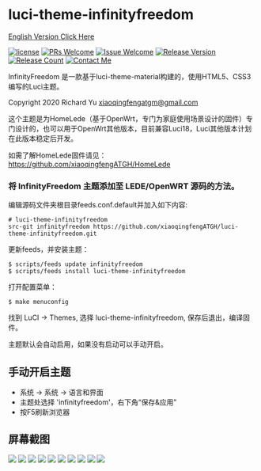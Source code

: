 # luci-theme-infinityfreedom
[ English Version Click Here ](/README.md)

[1]: https://img.shields.io/badge/license-Apache2-brightgreen.svg
[2]: /LICENSE
[3]: https://img.shields.io/badge/PRs-welcome-brightgreen.svg
[4]: https://github.com/xiaoqingfengATGH/luci-theme-infinityfreedom/pulls
[5]: https://img.shields.io/badge/Issues-welcome-brightgreen.svg
[6]: https://github.com/xiaoqingfengATGH/luci-theme-infinityfreedom/issues/new
[7]: https://img.shields.io/badge/release-v1.4-blue.svg?
[8]: https://github.com/xiaoqingfengATGH/luci-theme-infinityfreedom/releases
[9]: https://img.shields.io/github/downloads/xiaoqingfengATGH/luci-theme-infinityfreedom/total
[10]: https://img.shields.io/badge/Contact-telegram-blue
[11]: https://t.me/t_homelede
[![license][1]][2]
[![PRs Welcome][3]][4]
[![Issue Welcome][5]][6]
[![Release Version][7]][8]
[![Release Count][9]][8]
[![Contact Me][10]][11]

InfinityFreedom 是一款基于luci-theme-material构建的，使用HTML5、CSS3编写的Luci主题。

Copyright 2020 Richard Yu <xiaoqingfengatgm@gmail.com>

这个主题是为HomeLede（基于OpenWrt，专门为家庭使用场景设计的固件）专门设计的，也可以用于OpenWrt其他版本，目前兼容Luci18，Luci其他版本计划在此版本稳定后开发。

如需了解HomeLede固件请见：
https://github.com/xiaoqingfengATGH/HomeLede

### 将 InfinityFreedom 主题添加至 LEDE/OpenWRT 源码的方法。

编辑源码文件夹根目录feeds.conf.default并加入如下内容:

    # luci-theme-infinityfreedom
    src-git infinityfreedom https://github.com/xiaoqingfengATGH/luci-theme-infinityfreedom.git

更新feeds，并安装主题：

    $ scripts/feeds update infinityfreedom
    $ scripts/feeds install luci-theme-infinityfreedom

打开配置菜单：

    $ make menuconfig

找到 LuCI -> Themes, 选择 luci-theme-infinityfreedom, 保存后退出，编译固件。 

主题默认会自动启用，如果没有启动可以手动开启。

手动开启主题
----------------

  * 系统 -> 系统 -> 语言和界面
  * 主题处选择 'infinityfreedom'，右下角“保存&应用”
  * 按F5刷新浏览器

屏幕截图
----------------
![](/screenshots/000.Login.jpg)
![](/screenshots/001.Overview.jpg)
![](/screenshots/002.Firewall.jpg)
![](/screenshots/003.KernelLog.jpg)
![](/screenshots/004.Route.jpg)
![](/screenshots/005.SysLog.jpg)
![](/screenshots/100.System.jpg)
![](/screenshots/101.SoftwarePkgs.jpg)
![](/screenshots/207.upnp.jpg)
![](/screenshots/304.Samba.jpg)
